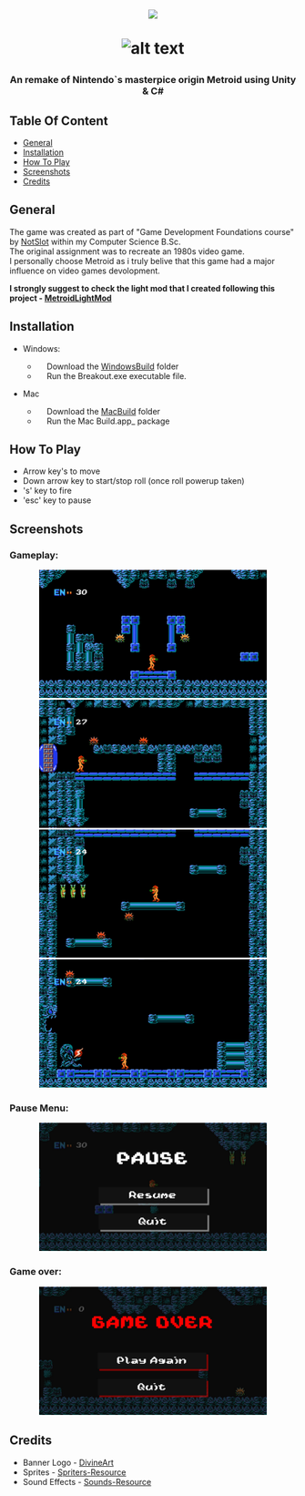 
<h1 align="center">
  <img src="Images/MetroidBanner.png"/>
  
 ![_alt text_](https://img.shields.io/badge/Platforms-windows_|_macos-blue??style=for-the-badge)

  </h1>
<h3 align="center">  
  
  An remake of Nintendo`s masterpice origin Metroid using Unity & C#
  </h3>
  
## Table Of Content

- [General](#general)
- [Installation](#installation)
- [How To Play](#howtoplay)
- [Screenshots](#screenshots)
- [Credits](#credits)  

## General

The game was created as part of "Game Development Foundations course" by [NotSlot](https://github.com/notslot) within my Computer Science B.Sc.  
The original assignment was to recreate an 1980s video game.  
I personally choose Metroid as i truly belive that this game had a major influence on video games devolopment.  
  
**I strongly suggest to check the light mod that I created following this project - [MetroidLightMod](https://github.com/ArnonGuttel/MetroidLightMod)** 

## Installation

- Windows:      
  - &emsp; Download the [WindowsBuild](https://github.com/ArnonGuttel/MetroidRemake/tree/main/WindowsBuild) folder 
  - &emsp; Run the Breakout.exe executable file.
 
 - Mac
   - &emsp; Download the [MacBuild](https://github.com/ArnonGuttel/MetroidRemake/tree/main/MacBuild.app/Contents) folder 
   - &emsp; Run the  Mac Build.app_ package

## How&nbsp;To&nbsp;Play
- Arrow key's to move
- Down arrow key to start/stop roll (once roll powerup taken)
- 's' key to fire
- 'esc' key to pause 

## Screenshots

  <h3>Gameplay:</h3>
<p align="center">
 <img src="Images/Gameplay1.jpeg" width="400"/>
 <img src="Images/Gameplay3.jpeg" width="400"/>
 <img src="Images/Gameplay4.jpeg" width="400"/>
 <img src="Images/Gameplay5.jpeg" width="400"/>
</p>

  <h3>Pause Menu:</h3>
 <p align="center">
  <img src="Images/PauseMenu.jpeg" width="400"/>
 </p>
 
  <h3>Game over:</h3>
 <p align="center"> 
  <img src="Images/GameOverMenu.jpeg" width="400"/>
 </p>

## Credits 
- Banner Logo - [DivineArt](https://www.deviantart.com/imleerobson/art/Metroid-Title-Screen-Vector-Logo-1987-703268172)
- Sprites - [Spriters-Resource](https://www.spriters-resource.com/nes/metroid/)
- Sound Effects - [Sounds-Resource](https://www.sounds-resource.com/nes/metroid/sound/4866/)
